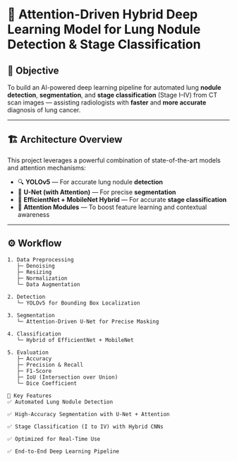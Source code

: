 # 🧠 Attention-Driven Hybrid Deep Learning Model for Lung Nodule Detection & Stage Classification

## 🎯 Objective  
To build an AI-powered deep learning pipeline for automated lung **nodule detection**, **segmentation**, and **stage classification** (Stage I–IV) from CT scan images — assisting radiologists with **faster** and **more accurate** diagnosis of lung cancer.

---

## 🏗️ Architecture Overview

This project leverages a powerful combination of state-of-the-art models and attention mechanisms:

- 🔍 **YOLOv5** — For accurate lung nodule **detection**
- 🩻 **U-Net (with Attention)** — For precise **segmentation**
- 🧠 **EfficientNet + MobileNet Hybrid** — For accurate **stage classification**
- 🧲 **Attention Modules** — To boost feature learning and contextual awareness

---

## ⚙️ Workflow

```text
1. Data Preprocessing  
   ├─ Denoising  
   ├─ Resizing  
   ├─ Normalization  
   └─ Data Augmentation  

2. Detection  
   └─ YOLOv5 for Bounding Box Localization  

3. Segmentation  
   └─ Attention-Driven U-Net for Precise Masking  

4. Classification  
   └─ Hybrid of EfficientNet + MobileNet  

5. Evaluation  
   ├─ Accuracy  
   ├─ Precision & Recall  
   ├─ F1-Score  
   ├─ IoU (Intersection over Union)  
   └─ Dice Coefficient  

🚀 Key Features
✅ Automated Lung Nodule Detection

✅ High-Accuracy Segmentation with U-Net + Attention

✅ Stage Classification (I to IV) with Hybrid CNNs

✅ Optimized for Real-Time Use

✅ End-to-End Deep Learning Pipeline

